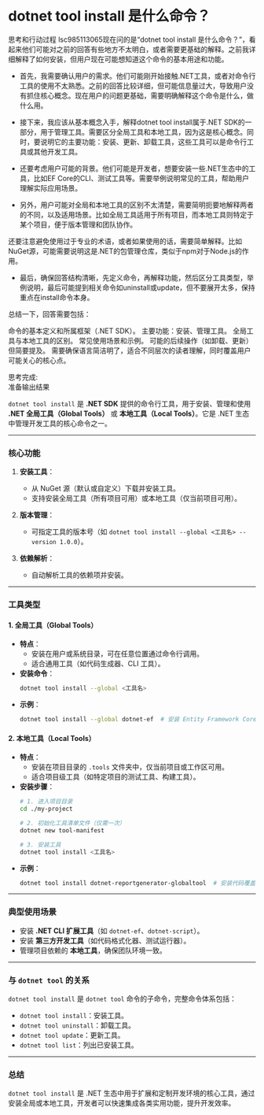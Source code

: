 # dotnet tool install 是什么命令？

思考和行动过程
lsc985113065现在问的是“dotnet tool install 是什么命令？”，看起来他们可能对之前的回答有些地方不太明白，或者需要更基础的解释。之前我详细解释了如何安装，但用户现在可能想知道这个命令的基本用途和功能。

- 首先，我需要确认用户的需求。他们可能刚开始接触.NET工具，或者对命令行工具的使用不太熟悉。之前的回答比较详细，但可能信息量过大，导致用户没有抓住核心概念。现在用户的问题更基础，需要明确解释这个命令是什么，做什么用。

- 接下来，我应该从基本概念入手，解释dotnet tool install属于.NET SDK的一部分，用于管理工具。需要区分全局工具和本地工具，因为这是核心概念。同时，要说明它的主要功能：安装、更新、卸载工具，这些工具可以是命令行工具或其他开发工具。

- 还要考虑用户可能的背景。他们可能是开发者，想要安装一些.NET生态中的工具，比如EF Core的CLI、测试工具等。需要举例说明常见的工具，帮助用户理解实际应用场景。

- 另外，用户可能对全局和本地工具的区别不太清楚，需要简明扼要地解释两者的不同，以及适用场景。比如全局工具适用于所有项目，而本地工具则特定于某个项目，便于版本管理和团队协作。

还要注意避免使用过于专业的术语，或者如果使用的话，需要简单解释。比如NuGet源，可能需要说明这是.NET的包管理仓库，类似于npm对于Node.js的作用。

- 最后，确保回答结构清晰，先定义命令，再解释功能，然后区分工具类型，举例说明，最后可能提到相关命令如uninstall或update，但不要展开太多，保持重点在install命令本身。

总结一下，回答需要包括：

命令的基本定义和所属框架（.NET SDK）。
主要功能：安装、管理工具。
全局工具与本地工具的区别。
常见使用场景和示例。
可能的后续操作（如卸载、更新）但简要提及。
需要确保语言简洁明了，适合不同层次的读者理解，同时覆盖用户可能关心的核心点。

思考完成:  
准备输出结果

`dotnet tool install` 是 **.NET SDK** 提供的命令行工具，用于安装、管理和使用 **.NET 全局工具（Global Tools）** 或 **本地工具（Local Tools）**。它是 .NET 生态中管理开发工具的核心命令之一。

---

### **核心功能**
1. **安装工具**：
   - 从 NuGet 源（默认或自定义）下载并安装工具。
   - 支持安装全局工具（所有项目可用）或本地工具（仅当前项目可用）。

2. **版本管理**：
   - 可指定工具的版本号（如 `dotnet tool install --global <工具名> --version 1.0.0`）。

3. **依赖解析**：
   - 自动解析工具的依赖项并安装。

---

### **工具类型**
#### 1. **全局工具（Global Tools）**
   - **特点**：
     - 安装在用户或系统目录，可在任意位置通过命令行调用。
     - 适合通用工具（如代码生成器、CLI 工具）。
   - **安装命令**：
     ```bash
     dotnet tool install --global <工具名>
     ```
   - **示例**：
     ```bash
     dotnet tool install --global dotnet-ef  # 安装 Entity Framework Core CLI
     ```

#### 2. **本地工具（Local Tools）**
   - **特点**：
     - 安装在项目目录的 `.tools` 文件夹中，仅当前项目或工作区可用。
     - 适合项目级工具（如特定项目的测试工具、构建工具）。
   - **安装步骤**：
     ```bash
     # 1. 进入项目目录
     cd ./my-project

     # 2. 初始化工具清单文件（仅需一次）
     dotnet new tool-manifest

     # 3. 安装工具
     dotnet tool install <工具名>
     ```
   - **示例**：
     ```bash
     dotnet tool install dotnet-reportgenerator-globaltool  # 安装代码覆盖率报告工具
     ```

---

### **典型使用场景**
- 安装 **.NET CLI 扩展工具**（如 `dotnet-ef`、`dotnet-script`）。
- 安装 **第三方开发工具**（如代码格式化器、测试运行器）。
- 管理项目依赖的 **本地工具**，确保团队环境一致。

---

### **与 `dotnet tool` 的关系**
`dotnet tool install` 是 `dotnet tool` 命令的子命令，完整命令体系包括：
- `dotnet tool install`：安装工具。
- `dotnet tool uninstall`：卸载工具。
- `dotnet tool update`：更新工具。
- `dotnet tool list`：列出已安装工具。

---

### **总结**
`dotnet tool install` 是 .NET 生态中用于扩展和定制开发环境的核心工具，通过安装全局或本地工具，开发者可以快速集成各类实用功能，提升开发效率。
